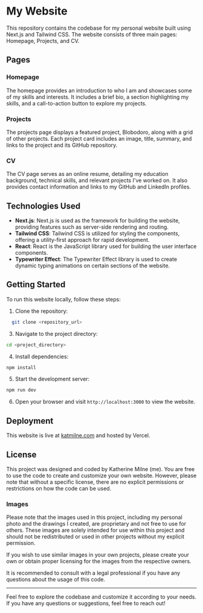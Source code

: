 # My Website

This repository contains the codebase for my personal website built using Next.js and Tailwind CSS. The website consists of three main pages: Homepage, Projects, and CV.

## Pages

### Homepage

The homepage provides an introduction to who I am and showcases some of my skills and interests. It includes a brief bio, a section highlighting my skills, and a call-to-action button to explore my projects.

### Projects

The projects page displays a featured project, Blobodoro, along with a grid of other projects. Each project card includes an image, title, summary, and links to the project and its GitHub repository.

### CV

The CV page serves as an online resume, detailing my education background, technical skills, and relevant projects I've worked on. It also provides contact information and links to my GitHub and LinkedIn profiles.

## Technologies Used

- **Next.js**: Next.js is used as the framework for building the website, providing features such as server-side rendering and routing.
- **Tailwind CSS**: Tailwind CSS is utilized for styling the components, offering a utility-first approach for rapid development.
- **React**: React is the JavaScript library used for building the user interface components.
- **Typewriter Effect**: The Typewriter Effect library is used to create dynamic typing animations on certain sections of the website.

## Getting Started

To run this website locally, follow these steps:

1. Clone the repository:
```bash
  git clone <repository_url>
```
3. Navigate to the project directory:
  ```bash
  cd <project_directory>
```
4. Install dependencies:
  ```bash
  npm install
```
5. Start the development server:
  ```bash
  npm run dev
```

6. Open your browser and visit `http://localhost:3000` to view the website.

## Deployment

This website is live at [katmilne.com](https://katmilne.com) and hosted by Vercel.

## License

This project was designed and coded by Katherine Milne (me). You are free to use the code to create and customize your own website. However, please note that without a specific license, there are no explicit permissions or restrictions on how the code can be used.

### Images

Please note that the images used in this project, including my personal photo and the drawings I created, are proprietary and not free to use for others. These images are solely intended for use within this project and should not be redistributed or used in other projects without my explicit permission.

If you wish to use similar images in your own projects, please create your own or obtain proper licensing for the images from the respective owners.

It is recommended to consult with a legal professional if you have any questions about the usage of this code.



---

Feel free to explore the codebase and customize it according to your needs. If you have any questions or suggestions, feel free to reach out!

